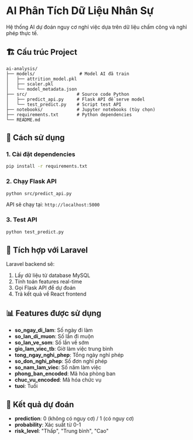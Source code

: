 # AI Phân Tích Dữ Liệu Nhân Sự

Hệ thống AI dự đoán nguy cơ nghỉ việc dựa trên dữ liệu chấm công và nghỉ phép thực tế.

## 🏗️ Cấu trúc Project

```
ai-analysis/
├── models/                 # Model AI đã train
│   ├── attrition_model.pkl
│   ├── scaler.pkl
│   └── model_metadata.json
├── src/                   # Source code Python
│   ├── predict_api.py     # Flask API để serve model
│   └── test_predict.py    # Script test API
├── notebooks/             # Jupyter notebooks (tùy chọn)
├── requirements.txt       # Python dependencies
└── README.md
```

## 🚀 Cách sử dụng

### 1. Cài đặt dependencies
```bash
pip install -r requirements.txt
```

### 2. Chạy Flask API
```bash
python src/predict_api.py
```

API sẽ chạy tại: `http://localhost:5000`

### 3. Test API
```bash
python test_predict.py
```

## 🔗 Tích hợp với Laravel

Laravel backend sẽ:
1. Lấy dữ liệu từ database MySQL
2. Tính toán features real-time
3. Gọi Flask API để dự đoán
4. Trả kết quả về React frontend

## 📊 Features được sử dụng

- **so_ngay_di_lam**: Số ngày đi làm
- **so_lan_di_muon**: Số lần đi muộn
- **so_lan_ve_som**: Số lần về sớm
- **gio_lam_viec_tb**: Giờ làm việc trung bình
- **tong_ngay_nghi_phep**: Tổng ngày nghỉ phép
- **so_don_nghi_phep**: Số đơn nghỉ phép
- **so_nam_lam_viec**: Số năm làm việc
- **phong_ban_encoded**: Mã hóa phòng ban
- **chuc_vu_encoded**: Mã hóa chức vụ
- **tuoi**: Tuổi

## 🎯 Kết quả dự đoán

- **prediction**: 0 (không có nguy cơ) / 1 (có nguy cơ)
- **probability**: Xác suất từ 0-1
- **risk_level**: "Thấp", "Trung bình", "Cao" 